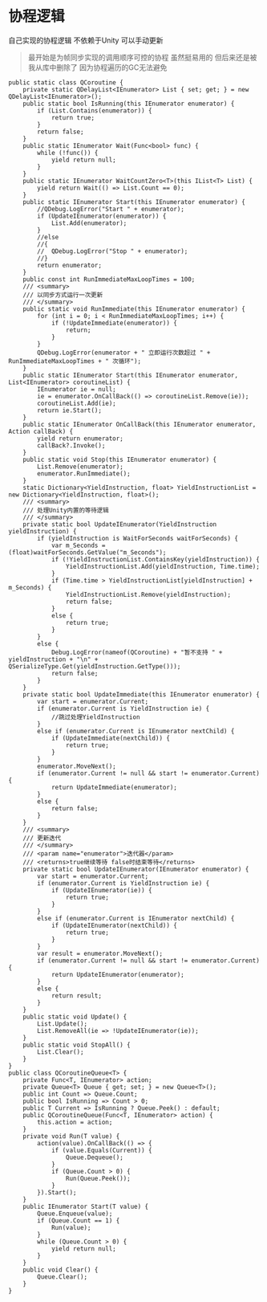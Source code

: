 # 协程逻辑

自己实现的协程逻辑 不依赖于Unity 可以手动更新
> 最开始是为帧同步实现的调用顺序可控的协程 虽然挺易用的 但后来还是被我从库中删除了 因为协程遍历的GC无法避免

    public static class QCoroutine {
		private static QDelayList<IEnumerator> List { set; get; } = new QDelayList<IEnumerator>();
		public static bool IsRunning(this IEnumerator enumerator) {
			if (List.Contains(enumerator)) {
				return true;
			}
			return false;
		}
		public static IEnumerator Wait(Func<bool> func) {
			while (!func()) {
				yield return null;
			}
		}
		public static IEnumerator WaitCountZero<T>(this IList<T> List) {
			yield return Wait(() => List.Count == 0);
		}
		public static IEnumerator Start(this IEnumerator enumerator) {
			//QDebug.LogError("Start " + enumerator);
			if (UpdateIEnumerator(enumerator)) {
				List.Add(enumerator);
			}
			//else
			//{
			//	QDebug.LogError("Stop " + enumerator);
			//}
			return enumerator;
		}
		public const int RunImmediateMaxLoopTimes = 100;
		/// <summary>
		/// 以同步方式运行一次更新
		/// </summary>
		public static void RunImmediate(this IEnumerator enumerator) {
			for (int i = 0; i < RunImmediateMaxLoopTimes; i++) {
				if (!UpdateImmediate(enumerator)) {
					return;
				}
			}
			QDebug.LogError(enumerator + " 立即运行次数超过 " + RunImmediateMaxLoopTimes + " 次循环");
		}
		public static IEnumerator Start(this IEnumerator enumerator, List<IEnumerator> coroutineList) {
			IEnumerator ie = null;
			ie = enumerator.OnCallBack(() => coroutineList.Remove(ie));
			coroutineList.Add(ie);
			return ie.Start();
		}
		public static IEnumerator OnCallBack(this IEnumerator enumerator, Action callBack) {
			yield return enumerator;
			callBack?.Invoke();
		}
		public static void Stop(this IEnumerator enumerator) {
			List.Remove(enumerator);
			enumerator.RunImmediate();
		}
		static Dictionary<YieldInstruction, float> YieldInstructionList = new Dictionary<YieldInstruction, float>();
		/// <summary>
		/// 处理Unity内置的等待逻辑
		/// </summary>
		private static bool UpdateIEnumerator(YieldInstruction yieldInstruction) {
			if (yieldInstruction is WaitForSeconds waitForSeconds) {
				var m_Seconds = (float)waitForSeconds.GetValue("m_Seconds");
				if (!YieldInstructionList.ContainsKey(yieldInstruction)) {
					YieldInstructionList.Add(yieldInstruction, Time.time);
				}
				if (Time.time > YieldInstructionList[yieldInstruction] + m_Seconds) {
					YieldInstructionList.Remove(yieldInstruction);
					return false;
				}
				else {
					return true;
				}
			}
			else {
				Debug.LogError(nameof(QCoroutine) + "暂不支持 " + yieldInstruction + "\n" + QSerializeType.Get(yieldInstruction.GetType()));
				return false;
			}
		}
		private static bool UpdateImmediate(this IEnumerator enumerator) {
			var start = enumerator.Current;
			if (enumerator.Current is YieldInstruction ie) {
				//跳过处理YieldInstruction
			}
			else if (enumerator.Current is IEnumerator nextChild) {
				if (UpdateImmediate(nextChild)) {
					return true;
				}
			}
			enumerator.MoveNext();
			if (enumerator.Current != null && start != enumerator.Current) {
				return UpdateImmediate(enumerator);
			}
			else {
				return false;
			}
		}
		/// <summary>
		/// 更新迭代
		/// </summary>
		/// <param name="enumerator">迭代器</param>
		/// <returns>true继续等待 false时结束等待</returns>
		private static bool UpdateIEnumerator(IEnumerator enumerator) {
			var start = enumerator.Current;
			if (enumerator.Current is YieldInstruction ie) {
				if (UpdateIEnumerator(ie)) {
					return true;
				}
			}
			else if (enumerator.Current is IEnumerator nextChild) {
				if (UpdateIEnumerator(nextChild)) {
					return true;
				}
			}
			var result = enumerator.MoveNext();
			if (enumerator.Current != null && start != enumerator.Current) {
				return UpdateIEnumerator(enumerator);
			}
			else {
				return result;
			}
		}
		public static void Update() {
			List.Update();
			List.RemoveAll(ie => !UpdateIEnumerator(ie));
		}
		public static void StopAll() {
			List.Clear();
		}
	}
	public class QCoroutineQueue<T> {
		private Func<T, IEnumerator> action;
		private Queue<T> Queue { get; set; } = new Queue<T>();
		public int Count => Queue.Count;
		public bool IsRunning => Count > 0;
		public T Current => IsRunning ? Queue.Peek() : default;
		public QCoroutineQueue(Func<T, IEnumerator> action) {
			this.action = action;
		}
		private void Run(T value) {
			action(value).OnCallBack(() => {
				if (value.Equals(Current)) {
					Queue.Dequeue();
				}
				if (Queue.Count > 0) {
					Run(Queue.Peek());
				}
			}).Start();
		}
		public IEnumerator Start(T value) {
			Queue.Enqueue(value);
			if (Queue.Count == 1) {
				Run(value);
			}
			while (Queue.Count > 0) {
				yield return null;
			}
		}
		public void Clear() {
			Queue.Clear();
		}
	}